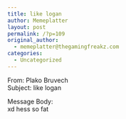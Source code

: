 ```yaml
---
title: like logan
author: Memeplatter
layout: post
permalink: /?p=109
original_author:
  - memeplatter@thegamingfreakz.com
categories:
  - Uncategorized
---
```

From: Plako Bruvech  
Subject: like logan

Message Body:  
xd hess so fat